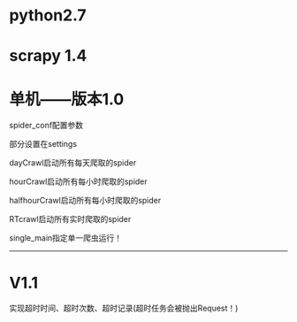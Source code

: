 # python2.7
# scrapy 1.4

# 单机——版本1.0

spider_conf配置参数

部分设置在settings

dayCrawl启动所有每天爬取的spider

hourCrawl启动所有每小时爬取的spider

halfhourCrawl启动所有每小时爬取的spider

RTcrawl启动所有实时爬取的spider

single_main指定单一爬虫运行！

---------------------------
# V1.1
实现超时时间、超时次数、超时记录(超时任务会被抛出Request！)

